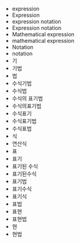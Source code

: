 ﻿- expression
- Expression
- expression notation
- Expression notation
- Mathematical expression
- mathematical expression 
- Notation
- notation
- 기
- 기법
- 법
- 수식기법
- 수식법
- 수식의 표기법
- 수식의표기법
- 수식표기
- 수식표기법
- 수식표법
- 식
- 연산식
- 표
- 표기
- 표기된 수식
- 표기된수식
- 표기법
- 표기수식
- 표기식
- 표법
- 표현
- 표현법
- 현
- 현법
